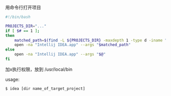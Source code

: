 用命令行打开项目

``` bash
#!/bin/bash

PROJECTS_DIR="..."
if [ $# == 1 ];
then
    matched_path=$(find -L ${PROJECTS_DIR} -maxdepth 1 -type d -iname "*$1*" -print0)
    open -na "Intellij IDEA.app" --args "$matched_path"
else
    open -na "Intellij IDEA.app" --args "$@"
fi
```

加x执行权限，放到 /usr/local/bin

usage:

``` bash
$ idea [dir name_of_target_project]
```
